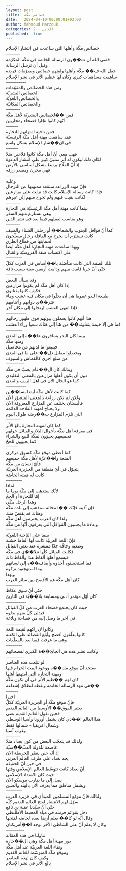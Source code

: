 ```yaml
---
layout: post
title:  خصائص مكّة
date:   2024-04-10T00:00:01+03:00
author: Mahmoud Marzouk
categories: 2 - الدين
published:  true
---
```

خصائص مكّة وأهلها التي ساعدت في انتشار الإسلام\
\-\-\-\-\-\--\
قضي الله أن ت��ون الرسالة الخاتمة في مكّة المكرّمة\
وقبل أن ترسل الرسالة\
جعل الله ف�� مكّة وأهلها ولغتهم خصائص ومقوّمات فريدة\
ساهمت مساهمات كبري وكان لها عظيم الأثر في نشر الإسلام\
\-\-\-\-\-\-\-\-\--\
ومن هذه الخصائص والمقوّمات\
الخصائص البشريّة\
والخصائص اللغويّة\
والخصائص المكانيّة\
\-\-\-\-\-\--\
فمن ��لخصائص البشريّة لأهل مكّة\
أنّهم كانوا تجّارا فصحاء ومحاربين\
\-\-\-\-\--\
فمن ناحية امتهانهم للتجارة\
فقد ساهمت مهنة أهل مكّة الرئيسيّة\
في ان��شار الإسلام بشكل واسع\
\-\-\-\-\--\
فهب معي أنّ أهل مكّة كانوا فلاحين مثلا\
لكان ذلك ليكون له أثر سلبيّ كبير علي انتشار الدعوة\
إذ أنّ الفلّاح يرتبط بشكل أساسي بالأرض\
فهي مخزن ومصدر رزقه\
\-\-\-\-\-\-\-\--\
وعليه\
فإنّ مهنة الزراعة ستقعد ممتهنها عن الترحال\
فإذا كانت رسالة الإسلام كانت قد نزلت علي مزارعين\
لكانت بقيت فيهم ولم تخرج منهم إلي غيرهم\
\-\-\-\-\-\--\
بينما كانت مهنة أهل مكّة الرئيسيّة هي التجارة\
وهي تستلزم منهم السفر\
وهو مناسب لعملهم فيما بعد في نشر الدين\
\-\-\-\-\-\--\
كما أنّ قوافل الجنوب والشما�� أو رحلتي الشتاء والصيف\
كانت تستلزم أن يخرج مع القافلة رجال مسلّحون\
لحمايتها من قطّاع الطرق\
وبهذا ساعدت مهنة التجارة أهل مكّة أيضا\
علي اكتساب صفة الفروسيّة والقتال\
\-\-\-\-\-\-\--\
تلك الصفة التي كانت متأصّلة با��أساس في العرب ككلّ\
حتّي أنّ حربا قامت بينهم ودامت أربعين سنة بسبب ناقة\
\-\-\-\-\-\-\--\
وقد يسأل البعض\
إذا كان أهل مكّة لم يكونوا مزارعين\
فكيف كانوا يقتاتون\
طبيعة البدو عموما هي أن يحلّوا في مكان فيه عشب وماء\
فتر��ي دوابهم وأغنامهم\
فإذا انتهي العشب ارتحلوا إلي مكان آخر\
\-\-\-\-\-\-\-\-\--\
هذا أنهم كانوا يحملون بيوتهم فوق ظهور رحالهم\
فما هي إلا خيمة ينقلونه�� من هنا إلي هناك سعيا وراء العشب\
\-\-\-\-\-\-\--\
بينما كان البدو يسافرون عا��ة إلي المدن\
ومنها مكّة\
فيبيعوا ما لديهم من محاصيل\
ويحصلوا مقابل ذل�� علي ما في المدن\
من سلع أخري كالقماش والسيوف\
\-\-\-\-\-\-\-\--\
وبذلك كان ال��عام يصبّ في مكّة\
دون أن يكون أهلها مزارعين بالمعني التقليدي\
كما هو الحال الآن في اهل الريف والمدن\
\-\-\-\-\-\-\-\-\--\
كما كانت لأهل مكّة أيضا بسا��ين\
ولكن لم تكن زراعة بالمعني المتصوّر الآن\
فالبستان يختلف عن المزارع المعروفة الآن\
ولا يحتاج لمهنة الفلاحة الدائمة\
التي تلزم المزارع ب��رضه طوال اليوم\
\-\-\-\-\-\--\
كما كان لمهنة التجارة بالغ الأثر\
في معرفة أهل مكّة بأحوال البلاد والقبائل حولهم\
فجميعهم يجيؤون لمكّة للبيع والشراء\
كما يجيؤون للحجّ\
\-\-\-\-\--\
كما أعطي موقع مكّة كسوق مركزي\
المنعة وا��عزّة لأهل مكّة جميعهم\
فأيّ إنسان من مكّة\
يتجوّل في أيّ منطقة من الجزيرة العربيّة\
كانت له هيبته الخاصّة\
\-\-\-\-\-\-\--\
لماذا\
لأنّك ستذهب إلي مكّة يوما ما\
إمّا للتجارة أو الحجّ\
وهذا الرجل مكّي\
فإن آذيته فإنّك ��ا محالة ستذهب إلي بلده مكّة\
وهناك قد يقتصّ منك\
ولذا كان العرب يحترمون أهل مكّة\
وعادة ما يجتنبون القوافل التي يعرفون أنّها من مكّة\
\-\-\-\-\-\-\--\
بينما علي الناحية اللغويّة\
فإنّ اللغة العربيّة كانت لها ألفاظ خشنة\
وصعبة وجافّة جدّا منتشرة عند بعض القبائل\
فكانت القبائل كلّها تتلا��ي في مكّة\
فيسمع أهلها ألفاظ هذا وألفاظ ذاك\
فما استحسنوه أخذوه وأضاف��ه إلي لسانهم\
وما استهجنوه تركوه\
وبهذا\
كان أهل مكّة هم الأفصح بين سائر العرب\
\-\-\-\-\-\-\--\
حتّي أنّ سوق عكاظ\
كان أوّل مؤتمر أدبي ومسابقة بلا��يّة في التاريخ\
\-\-\-\-\-\-\-\-\--\
حيث كان يجتمع فصحاء العرب من كلّ القبائل\
فيدلي كلّ منهم بدلوه\
في آخر ما وصل إليه من فصاحة وبلاغة\
\-\-\-\-\-\-\-\--\
وكانوا لإدراكهم لقيمة اللغة\
كانوا يعلّقون أفصح وأبلغ القصائد علي الكعبة\
وهي ما عرفت فيما بعد بالمعلّقات\
\-\-\-\-\-\-\--\
وكانت تعتبر هذه هي الجائ��ة الكبري لفصحائهم\
\-\-\-\-\-\-\-\--\
لو تتبّعت هذه العناصر\
ستجد أنّ موقع مك��ة ووجود البيت الحرام فيها\
ومهنة التجارة التي امتهنها أهلها\
كان لهم ��ظيم الأثر في أن تكون مكّة\
هي مهد الرسالة الخاتمة ونقطة انطلاق إشعاعه��\
\-\-\-\-\--\
اخيرا\
فإنّ موقع مكّة أو الجزيرة العربيّة ككلّ\
يعتبر الموق�� الأوسط بين العالم القديم\
فحين نقول العالم القديم نعني\
هذا العالم ا��ذي كان يشمل أوروبا وآسيا الوسطي\
وشمال أفريقيا - شمالها فقط\
وغرب آسيا\
\-\-\-\-\-\--\
ولذلك قد يتعجّب البعض من كون بغداد مثلا\
عاصمة للدولة العبّ��سيّة\
إذ أنّه حين ينظر للخريطة الآن\
يجد بغداد علي طرف العالم العربي\
في حين أنّ الحقيقة\
أنّ بغداد كانت تتوسّط العالم الإسلامي وقتها\
حيث كان الامتداد الإسلامي\
يصل إلي ما يقارب موسكو الآن\
ويشمل مناطق مما يعرف الان بالهند والصين\
\-\-\-\-\-\-\--\
ولذلك فإنّ موقع المسلمين المبدأي في جزيرة العرب\
سهّل لهم الانتشار لفتح العالم القديم كلّه\
حتّي أنّ سيّدنا عقبة بن نافع\
دخل بقوائم فرسه في مياه المحيط الأطلنطي\
وقال أنّه لو كا�� يعلم أرضا بعده لخاضه لفتحها\
وكان لا يعلم أنّ علي الشاطئ الآخر توجد ا��أمريكتان\
\-\-\-\-\-\-\-\--\
تناولنا في هذه المقالة\
دور مهنة أهل مكّة وهي ال��جارة\
ونقاء اللغة العربيّة عند أهل مكّة\
وموقع مكّة المتوسّط للعالم القديم\
وكيف كان لهذه العناصر\
بالغ الأثر في نشر الإسلام
